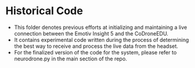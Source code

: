 # Historical Code
* This folder denotes previous efforts at initializing and maintaining a live connection between the Emotiv Insight 5 and the CoDroneEDU.
* It contains experimental code written during the process of determining the best way to receive and process the live data from the headset.
* For the finalized version of the code for the system, please refer to neurodrone.py in the main section of the repo.
